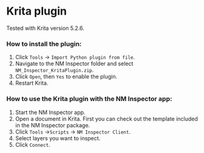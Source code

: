 # Krita plugin

Tested with Krita version 5.2.6.

### How to install the plugin:
1. Click `Tools` -> `Import Python plugin from file`.
2. Navigate to the NM Inspector folder and select `NM_Inspector_KritaPlugin.zip`.
3. Click `Open`, then `Yes` to enable the plugin.
4. Restart Krita.

### How to use the Krita plugin with the NM Inspector app:
1. Start the NM Inspector app.
2. Open a document in Krita. First you can check out the template included in the NM Inspector package.
3. Click `Tools` ->`Scripts` ->  `NM Inspector Client`.
4. Select layers you want to inspect.
5. Click `Connect`.
